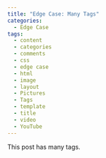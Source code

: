 ```yaml
---
title: "Edge Case: Many Tags"
categories:
  - Edge Case
tags:
  - content
  - categories
  - comments
  - css
  - edge case
  - html
  - image
  - layout
  - Pictures
  - Tags
  - template
  - title
  - video
  - YouTube
---
```


This post has many tags.
